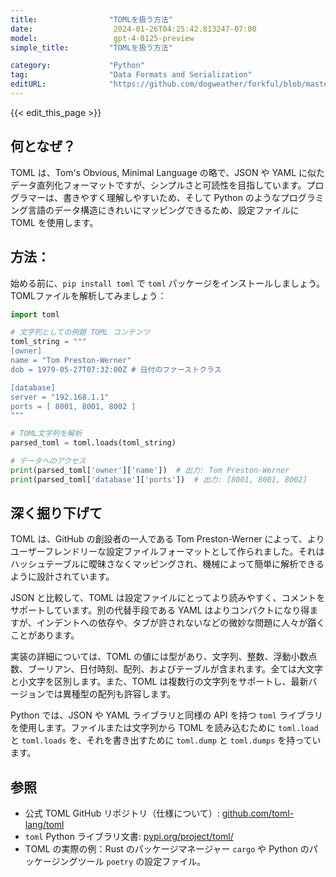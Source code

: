 ```yaml
---
title:                "TOMLを扱う方法"
date:                  2024-01-26T04:25:42.813247-07:00
model:                 gpt-4-0125-preview
simple_title:         "TOMLを扱う方法"

category:             "Python"
tag:                  "Data Formats and Serialization"
editURL:              "https://github.com/dogweather/forkful/blob/master/content/ja/python/working-with-toml.md"
---
```


{{< edit_this_page >}}

## 何となぜ？
TOML は、Tom's Obvious, Minimal Language の略で、JSON や YAML に似たデータ直列化フォーマットですが、シンプルさと可読性を目指しています。プログラマーは、書きやすく理解しやすいため、そして Python のようなプログラミング言語のデータ構造にきれいにマッピングできるため、設定ファイルに TOML を使用します。

## 方法：
始める前に、`pip install toml` で `toml` パッケージをインストールしましょう。TOMLファイルを解析してみましょう：

```python
import toml

# 文字列としての例題 TOML コンテンツ
toml_string = """
[owner]
name = "Tom Preston-Werner"
dob = 1979-05-27T07:32:00Z # 日付のファーストクラス

[database]
server = "192.168.1.1"
ports = [ 8001, 8001, 8002 ]
"""

# TOML文字列を解析
parsed_toml = toml.loads(toml_string)

# データへのアクセス
print(parsed_toml['owner']['name'])  # 出力: Tom Preston-Werner
print(parsed_toml['database']['ports'])  # 出力: [8001, 8001, 8002]
```

## 深く掘り下げて
TOML は、GitHub の創設者の一人である Tom Preston-Werner によって、よりユーザーフレンドリーな設定ファイルフォーマットとして作られました。それはハッシュテーブルに曖昧さなくマッピングされ、機械によって簡単に解析できるように設計されています。

JSON と比較して、TOML は設定ファイルにとってより読みやすく、コメントをサポートしています。別の代替手段である YAML はよりコンパクトになり得ますが、インデントへの依存や、タブが許されないなどの微妙な問題に人々が躓くことがあります。

実装の詳細については、TOML の値には型があり、文字列、整数、浮動小数点数、ブーリアン、日付時刻、配列、およびテーブルが含まれます。全ては大文字と小文字を区別します。また、TOML は複数行の文字列をサポートし、最新バージョンでは異種型の配列も許容します。

Python では、JSON や YAML ライブラリと同様の API を持つ `toml` ライブラリを使用します。ファイルまたは文字列から TOML を読み込むために `toml.load` と `toml.loads` を、それを書き出すために `toml.dump` と `toml.dumps` を持っています。

## 参照
- 公式 TOML GitHub リポジトリ（仕様について）: [github.com/toml-lang/toml](https://github.com/toml-lang/toml)
- `toml` Python ライブラリ文書: [pypi.org/project/toml/](https://pypi.org/project/toml/)
- TOML の実際の例：Rust のパッケージマネージャー `cargo` や Python のパッケージングツール `poetry` の設定ファイル。
